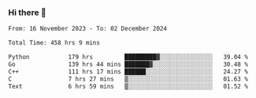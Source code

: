 ### Hi there 👋

<!--
**floyiac/floyiac** is a ✨ _special_ ✨ repository because its `README.md` (this file) appears on your GitHub profile.

Here are some ideas to get you started:

- 🔭 I’m currently working on ...
- 🌱 I’m currently learning ...
- 👯 I’m looking to collaborate on ...
- 🤔 I’m looking for help with ...
- 💬 Ask me about ...
- 📫 How to reach me: ...
- 😄 Pronouns: ...
- ⚡ Fun fact: ...
-->

<!--START_SECTION:waka-->

```txt
From: 16 November 2023 - To: 02 December 2024

Total Time: 458 hrs 9 mins

Python           179 hrs         █████████▓░░░░░░░░░░░░░░░   39.04 %
Go               139 hrs 44 mins ███████▓░░░░░░░░░░░░░░░░░   30.48 %
C++              111 hrs 17 mins ██████░░░░░░░░░░░░░░░░░░░   24.27 %
C                7 hrs 27 mins   ▒░░░░░░░░░░░░░░░░░░░░░░░░   01.63 %
Text             6 hrs 59 mins   ▒░░░░░░░░░░░░░░░░░░░░░░░░   01.52 %
```

<!--END_SECTION:waka-->
